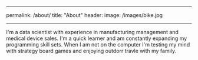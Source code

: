 ___
permalink: /about/
title: "About"
header:
  image: /images/bike.jpg
___

I'm a data scientist with experience in manufacturing management and medical device sales. I'm a quick learner and am constantly expanding my programming skill sets. When I am not on the computer I'm testing my mind with strategy board games and enjoying outdorr travle with my family.

 

